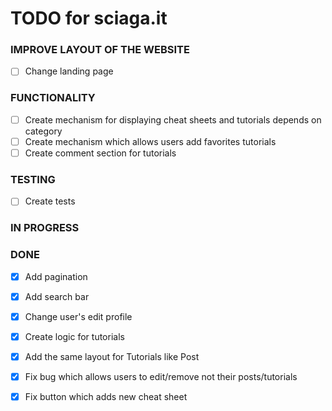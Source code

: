 # TODO for sciaga.it

### IMPROVE LAYOUT OF THE WEBSITE
- [ ] Change landing page


### FUNCTIONALITY
- [ ] Create mechanism for displaying cheat sheets and tutorials
    depends on category
- [ ] Create mechanism which allows users add favorites tutorials
- [ ] Create comment section for tutorials

### TESTING

- [ ] Create tests

### IN PROGRESS


### DONE
- [x] Add pagination
- [x] Add search bar
- [x] Change user's edit profile
- [x] Create logic for tutorials
- [x] Add the same layout for Tutorials like Post
- [x] Fix bug which allows users to edit/remove not their posts/tutorials
- [x] Fix button which adds new cheat sheet

